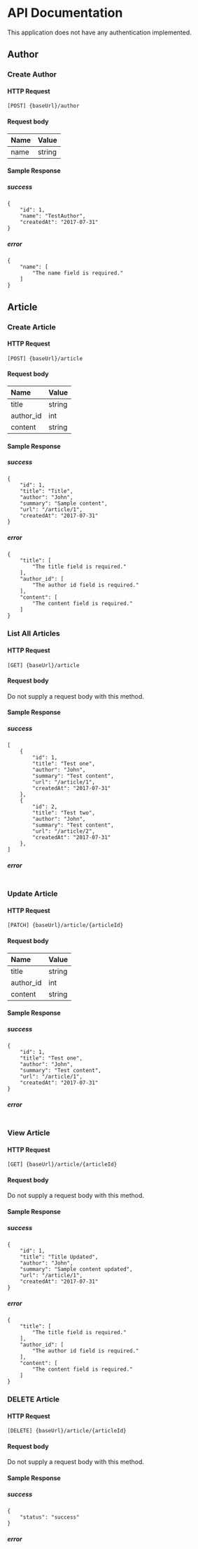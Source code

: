 # API Documentation

This application does not have any authentication implemented.

## Author 

### Create Author

#### HTTP Request
```
[POST] {baseUrl}/author
```

#### Request body
| Name | Value |
|:-----|:------|
| name | string

#### Sample Response

##### success 
```
{
    "id": 1,
    "name": "TestAuthor",
    "createdAt": "2017-07-31"
}
```
##### error
```
{
    "name": [
        "The name field is required."
    ]
}
```


## Article

### Create Article

#### HTTP Request
```
[POST] {baseUrl}/article
```
#### Request body
| Name | Value |
|:-----|:------|
| title | string
| author_id | int |
| content | string |

#### Sample Response

##### success 
```
{
    "id": 1,
    "title": "Title",
    "author": "John",
    "summary": "Sample content",
    "url": "/article/1",
    "createdAt": "2017-07-31"
}
```
##### error
```
{
    "title": [
        "The title field is required."
    ],
    "author_id": [
        "The author id field is required."
    ],
    "content": [
        "The content field is required."
    ]
}
```

### List All Articles

#### HTTP Request
```
[GET] {baseUrl}/article
```
#### Request body
Do not supply a request body with this method.

#### Sample Response

##### success 
```
[
    {
        "id": 1,
        "title": "Test one",
        "author": "John",
        "summary": "Test content",
        "url": "/article/1",
        "createdAt": "2017-07-31"
    },
    {
        "id": 2,
        "title": "Test two",
        "author": "John",
        "summary": "Test content",
        "url": "/article/2",
        "createdAt": "2017-07-31"
    },
]
```
##### error
```
```

### Update Article

#### HTTP Request
```
[PATCH] {baseUrl}/article/{articleId}
```
#### Request body
| Name | Value |
|:-----|:------|
| title | string
| author_id | int |
| content | string |

#### Sample Response

##### success 
```
{
    "id": 1,
    "title": "Test one",
    "author": "John",
    "summary": "Test content",
    "url": "/article/1",
    "createdAt": "2017-07-31"
}
```
##### error
```
```

### View Article

#### HTTP Request
```
[GET] {baseUrl}/article/{articleId}
```
#### Request body
Do not supply a request body with this method.

#### Sample Response

##### success 
```
{
    "id": 1,
    "title": "Title Updated",
    "author": "John",
    "summary": "Sample content updated",
    "url": "/article/1",
    "createdAt": "2017-07-31"
}
```
##### error
```
{
    "title": [
        "The title field is required."
    ],
    "author_id": [
        "The author id field is required."
    ],
    "content": [
        "The content field is required."
    ]
}
```

### DELETE Article

#### HTTP Request
```
[DELETE] {baseUrl}/article/{articleId}
```
#### Request body
Do not supply a request body with this method.

#### Sample Response

##### success 
```
{
    "status": "success"
}
```
##### error
```
```